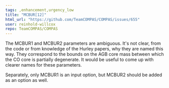 ```yaml
---
tags: ,enhancement,urgency_low
title: "MCBUR[12]"
html_url: "https://github.com/TeamCOMPAS/COMPAS/issues/655"
user: reinhold-willcox
repo: TeamCOMPAS/COMPAS
---
```


The MCBUR1 and MCBUR2 parameters are ambiguous. It's not clear, from the code or from knowledge of the Hurley papers, why they are named this way. They correspond to the bounds on the AGB core mass between which the CO core is partially degenerate. It would be useful to come up with clearer names for these parameters.

Separately, only MCBUR1 is an input option, but MCBUR2 should be added as an option as well.